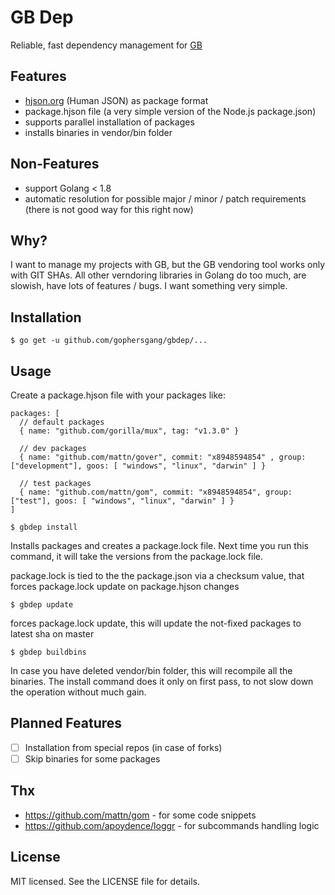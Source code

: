 # GB Dep

Reliable, fast dependency management for [GB](https://getgb.io/)

## Features
  - [hjson.org](http://hjson.org/) (Human JSON) as package format
  - package.hjson file (a very simple version of the Node.js package.json)
  - supports parallel installation of packages
  - installs binaries in vendor/bin folder

## Non-Features
  - support Golang < 1.8
  - automatic resolution for possible major / minor / patch requirements (there is not good way for this right now)


## Why?
I want to manage my projects with GB, but the GB vendoring tool works only with GIT SHAs. All other verndoring libraries in Golang do too much, are slowish, have lots of features / bugs. I want something very simple.

## Installation


    $ go get -u github.com/gophersgang/gbdep/...


## Usage
Create a package.hjson file with your packages like:

```
packages: [
  // default packages
  { name: "github.com/gorilla/mux", tag: "v1.3.0" }

  // dev packages
  { name: "github.com/mattn/gover", commit: "x8948594854" , group: ["development"], goos: [ "windows", "linux", "darwin" ] }

  // test packages
  { name: "github.com/mattn/gom", commit: "x8948594854", group: ["test"], goos: [ "windows", "linux", "darwin" ] }
]
```

    $ gbdep install

Installs packages and creates a package.lock file. Next time you run this command, it will take the versions from the package.lock file.

package.lock is tied to the the package.json via a checksum value, that forces package.lock update on package.hjson changes

    $ gbdep update

forces package.lock update, this will update the not-fixed packages to latest sha on master


    $ gbdep buildbins

In case you have deleted vendor/bin folder, this will recompile all the binaries. The install command does it only on first pass, to not slow down the operation without much gain.


## Planned Features

  - [ ] Installation from special repos (in case of forks)
  - [ ] Skip binaries for some packages

## Thx
  - https://github.com/mattn/gom - for some code snippets
  - https://github.com/apoydence/loggr - for subcommands handling logic

## License

MIT licensed. See the LICENSE file for details.


